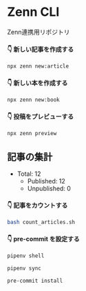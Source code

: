 # Zenn CLI
Zenn連携用リポジトリ

#### 👇  新しい記事を作成する

```bash
npx zenn new:article
```

#### 👇  新しい本を作成する

```bash
npx zenn new:book
```

#### 👇  投稿をプレビューする

```bash
npx zenn preview
```

## 記事の集計

- Total: 12
  - Published: 12
  - Unpublished: 0

#### 👇  記事をカウントする

```bash
bash count_articles.sh
```

#### 👇  pre-commit を設定する

```bash
pipenv shell
```

```bash
pipenv sync
```

```bash
pre-commit install
```
